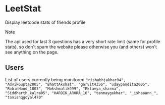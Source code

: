 # LeetStat
Display leetcode stats of friends profile

> [!NOTE]
> The api used for last 3 questions has a very short rate limit (same for profile stats), so don't spam the website please otherwise you (and others) won't see anything on the page.

## Users
List of users currently being monitored
`"rishabhjakhar04", "AdvikGupta2005", "BhattAkshat", "garvit4356", "udaypandita2005", "RobinHood_1803", "Mokshmalik999", "Eklavya_sharma", "Siddharth_kalra05", "HARDIK_ARORA_16", "tanmaygakhar", "_ishaaann_", "tanishqgoyal470"`